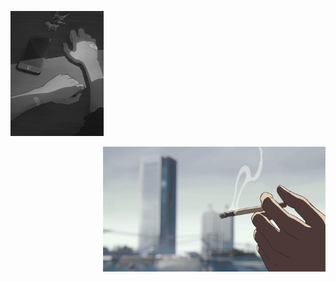 <p align="left"> <img src="./images/image2.gif" height="200"> </p>
<p align="right"> <img src="./images/image1.gif" height="200"> </p>
